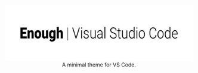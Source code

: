 <p align="center">
    <img src="https://raw.githubusercontent.com/marcusolsson/vscode-theme-enough/master/assets/logo.png" width="600" height="150" /></a>
    <br/>
    A minimal theme for VS Code.
</p>
